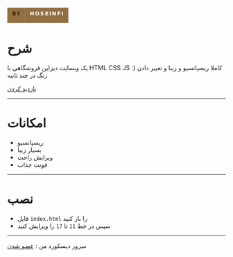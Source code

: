 [![By Hoseinfi](https://github.com/Hoseinfi/Hoseinfi/blob/main/by-hoseinfi.png)](https://github.com/Hoseinfi)

# شرح
یک وبسایت دیزاین فروشگاهی با HTML CSS JS :) کاملا ریسپانسیو و زیبا و تغییر دادن رنگ در چند ثانیه

[بازدید کردن](https://hoseinfi.github.io/shop-design/)
_________________________________________
# امکانات
- ریسپانسیو
- بسیار زیبا
- ویرایش راحت
- فونت جذاب
_________________________________________
# نصب
- فایل `index.html` را باز کنید
- سپس در خط `11` تا `17` را ویرایش کنید

_________________________________________
سرور دیسکورد من : [عضو شدن](https://discord.gg/tckXBhv3Rw)
